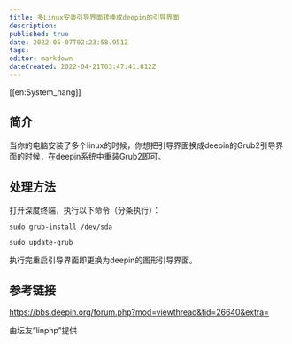 ```yaml
---
title: 多Linux安装引导界面转换成deepin的引导界面
description: 
published: true
date: 2022-05-07T02:23:58.951Z
tags: 
editor: markdown
dateCreated: 2022-04-21T03:47:41.812Z
---
```


[[en:System_hang]]


## 简介

当你的电脑安装了多个linux的时候，你想把引导界面换成deepin的Grub2引导界面的时候，在deepin系统中重装Grub2即可。

## 处理方法

打开深度终端，执行以下命令（分条执行）：

`sudo grub-install /dev/sda`

`sudo update-grub`

执行完重启引导界面即更换为deepin的图形引导界面。

## 参考链接

https://bbs.deepin.org/forum.php?mod=viewthread&tid=26640&extra=

由坛友“linphp”提供